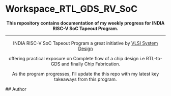 # Workspace_RTL_GDS_RV_SoC

<div align="center">
<b>  This repository contains documentation of my weekly progress for INDIA RISC-V SoC Tapeout Program.</b>
</div>


-------------------------------


<div align="center">
  INDIA RISC-V SoC Tapeout Program a great initiative by <a href="https://www.vlsisystemdesign.com/" target="_blank">VLSI System Design</a>
  
  offering practical exposure on Complete flow of a chip design i.e RTL-to-GDS and finally Chip Fabrication.
  
  As the program progresses, I'll update the this repo with my latest key takeaways from this program.
</div>
## Author
